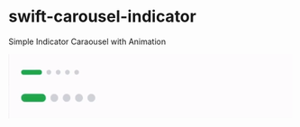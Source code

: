 # swift-carousel-indicator
Simple Indicator Caraousel with Animation

![](https://github.com/anjasdwi/swift-carousel-indicator/blob/main/swift-carousel-indicator.gif)
